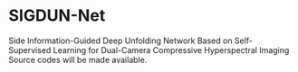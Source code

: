 # SIGDUN-Net
Side Information-Guided Deep Unfolding Network Based on Self-Supervised Learning for Dual-Camera Compressive Hyperspectral Imaging
Source codes will be made available.
